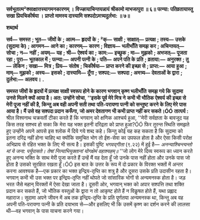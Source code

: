 **सर्वभूतात्म²क्साक्षात्तस्यागमनकारणम् ।** **विज्ङायाचिन्तयन्नायं श्रीकामो माभजत्पुरा ॥ ६॥** **पत्न्या: पतिव्रतायास्तु सखा प्रियचिकीर्षया ।** **प्राप्तो मामस्य दास्यामि सश्पदोऽमत्र्यदुर्लभा: ॥ ७॥** 

**शब्दार्थ** 

**सर्व—** **समस्त** **; भूत—** **जीवों के** **; आत्म—** **हृदयों के** **; ²क्—** **साक्षी** **; साक्षात्—** **प्रत्यक्ष** **; तस्य—** **उसके (सुदामा के)** **; आगमन—** **आने का** **; कारणम्—** **कारण** **; विज्ञाय—** **भलीभाँति समझ कर** **; अचिन्तयत्—** **सोचा** **; न—** **नहीं** **; अयम्—** **यह** **; श्री—** **ऐश्वर्य का** **;** **काम:—** **इच्छुक** **; मा—** **मुझको** **; अभजत्—** **पूजता रहा** **; पुरा—** **भूतकाल में** **; पत्न्या:—** **अपनी पत्नी के** **; पति—** **अपने पति के** **प्रति** **; व्रताया:—** **अनुरक्त** **; तु—** **लेकिन** **; सखा—** **मित्र** **; प्रिय—** **संतोष** **; चिकीर्षया—** **प्राप्त करने की इच्छा से** **; प्राप्त:—** **आया** **हुआ** **; माम्—** **मुझको** **; अस्य—** **इसको** **; दास्यामि—** **दूँगा** **; सश्पद:—** **सश्पदा** **; अमत्र्य—** **देवताओं के द्वारा** **; दुर्लभा:—** **अलवय।** **.** 

**समस्त जीवों के हृदयों में प्रत्यक्ष साक्षी स्वरूप होने के कारण भगवान् कृष्ण भलीभाँति** **समझ गये कि सुदामा उनसे मिलने क्यों आया है। अत: उन्होंने सोचा, ''इसके पूर्व मेरे मित्र ने** **कभी भी भौतिक ऐश्वर्य की इच्छा से मेरी पूजा नहीं की है, किन्तु अब वही अपनी सती तथा** **पति-परायणा पत्नी को सन्तुष्ट करने के लिए मेरे पास आया है। मैं उसे वह सश्पदा प्रदान** **करूँगा, जो अमर देवतागण भी कभी प्राप्त नहीं कर सकते।ÓÓ** **तात्पर्य :** श्रील विश्वनाथ चक्रवर्ती टीका करते हैं कि भगवान् को क्षणिक आश्चर्य हुआ, ''मेरी सर्वज्ञता के बावजूद यह किस तरह सश्भव हो सका कि मेरा यह भक्त इतनी दरिद्रता को प्राप्त हुआ?ÓÓ फिर तुरन्त स्थिति समझते हुए उन्होंने अपने आपसे इस श्लोक में दिये गये शब्द कहे। किन्तु कोई यह कह सकता है कि सुदामा को इतना दरिद्र नहीं होना चाहिए था क्योंकि समुचित भोग तो ईश-सेवा का उपफल होता है और ऐसा किसी परोक्ष अभिप्राय से रहित भक्त के लिए भी सत्य है। इसकी पुष्टि *भगवद्गीता* (९.२२) में हुई है— *अनन्याश्चिन्त्यन्तो मां ये जना: पर्युपासते।* *तेषां नित्याभियुक्तानां योगक्षेमं वहाश्यहम्॥* ''जो लोग मेरे दिव्य स्वरूप का ध्यान करते हुए अनन्य भक्ति के साथ मेरी पूजा करते हैं उन्हें मैं वह देता हूँ जो उनके पास नहीं होता और उनके पास जो होता है उसको सुरक्षित रखता हूँ।ÓÓ इस बात के उत्तर के रूप में दो प्रकार के विरक्त भक्तों में अन्तर करना आवश्यक है—एक प्रकार का भक्त इन्द्रिय-तृप्ति का शत्रु है और दूसरा उसके प्रति उदासीन रहता है। भगवान् कभी भी उस भक्त पर इन्द्रिय-तृप्ति नहीं थोपते जो सांसारिक भोगों से अन्यमनस्क होता है। जड़ भरत जैसे महान् विरक्तों में ऐसा देखा जाता है। दूसरी ओर, भगवान् भक्त को अपार सश्पत्ति तथा शक्ति प्रदान कर सकते हैं, जो भौतिक वस्तुओं के द्वारा न तो आकृष्ट होते हैं न विकॢषत होते हैं, यथा प्रह्लाद महाराज। सुदामा अपने जीवन में अब तक इन्द्रिय-तृप्ति के प्रति पूर्णतया अन्यमनस्क था, किन्तु अब वह अपनी पति-परायणा पत्नी के प्रति दयाभाव से—और इसलिए भी कि उसमें कृष्ण का दर्शन करने की लालसा थी—वह भगवान् के पास याचना करने गया।  